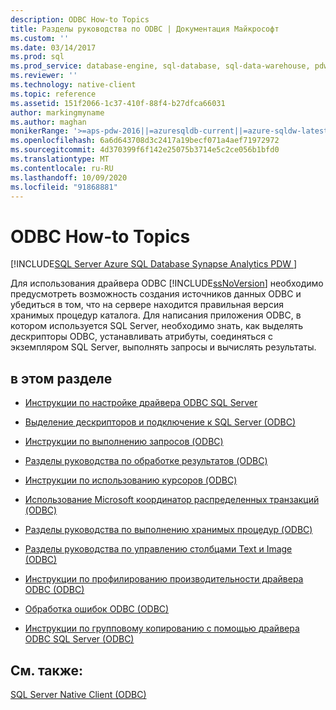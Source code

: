 ```yaml
---
description: ODBC How-to Topics
title: Разделы руководства по ODBC | Документация Майкрософт
ms.custom: ''
ms.date: 03/14/2017
ms.prod: sql
ms.prod_service: database-engine, sql-database, sql-data-warehouse, pdw
ms.reviewer: ''
ms.technology: native-client
ms.topic: reference
ms.assetid: 151f2066-1c37-410f-88f4-b27dfca66031
author: markingmyname
ms.author: maghan
monikerRange: '>=aps-pdw-2016||=azuresqldb-current||=azure-sqldw-latest||>=sql-server-2016||=sqlallproducts-allversions||>=sql-server-linux-2017||=azuresqldb-mi-current'
ms.openlocfilehash: 6a6d643708d3c2417a19becf071a4aef71972972
ms.sourcegitcommit: 4d370399f6f142e25075b3714e5c2ce056b1bfd0
ms.translationtype: MT
ms.contentlocale: ru-RU
ms.lasthandoff: 10/09/2020
ms.locfileid: "91868881"
---
```

# <a name="odbc-how-to-topics"></a>ODBC How-to Topics
[!INCLUDE[SQL Server Azure SQL Database Synapse Analytics PDW ](../../includes/applies-to-version/sql-asdb-asdbmi-asa-pdw.md)]

  Для использования драйвера ODBC [!INCLUDE[ssNoVersion](../../includes/ssnoversion-md.md)] необходимо предусмотреть возможность создания источников данных ODBC и убедиться в том, что на сервере находится правильная версия хранимых процедур каталога. Для написания приложения ODBC, в котором используется SQL Server, необходимо знать, как выделять дескрипторы ODBC, устанавливать атрибуты, соединяться с экземпляром SQL Server, выполнять запросы и вычислять результаты.  
  
## <a name="in-this-section"></a>в этом разделе  
  
-   [Инструкции по настройке драйвера ODBC SQL Server](./configuring-the-sql-server-odbc-driver-add-a-data-source.md)  
  
-   [Выделение дескрипторов и подключение к SQL Server &#40;ODBC&#41;](../../relational-databases/native-client-odbc-how-to/allocate-handles-and-connect-to-sql-server-odbc.md)  
  
-   [Инструкции по выполнению запросов &#40;ODBC&#41;](../../relational-databases/native-client-odbc-how-to/execute-queries/executing-queries-how-to-topics-odbc.md)  
  
-   [Разделы руководства по обработке результатов &#40;ODBC&#41;](./processing-results-process-results.md)  
  
-   [Инструкции по использованию курсоров &#40;ODBC&#41;](../../relational-databases/native-client-odbc-how-to/cursors/using-cursors-how-to-topics-odbc.md)  
  
-   [Использование Microsoft координатор распределенных транзакций &#40;ODBC&#41;](../../relational-databases/native-client-odbc-how-to/use-microsoft-distributed-transaction-coordinator-odbc.md)  
  
-   [Разделы руководства по выполнению хранимых процедур &#40;ODBC&#41;](./running-stored-procedures-call-stored-procedures.md)  
  
-   [Разделы руководства по управлению столбцами Text и Image &#40;ODBC&#41;]()  
  
-   [Инструкции по профилированию производительности драйвера ODBC &#40;ODBC&#41;](../../relational-databases/native-client-odbc-how-to/profiling-odbc-driver-performance-odbc.md)  
  
-   [Обработка ошибок ODBC &#40;ODBC&#41;](../../relational-databases/native-client-odbc-how-to/process-odbc-errors-odbc.md)  
  
-   [Инструкции по групповому копированию с помощью драйвера ODBC SQL Server &#40;ODBC&#41;](../../relational-databases/native-client-odbc-how-to/bulk-copy/bulk-copying-with-the-sql-server-odbc-driver-how-to-topics-odbc.md)  
  
## <a name="see-also"></a>См. также:  
 [SQL Server Native Client (ODBC)](../../relational-databases/native-client/odbc/sql-server-native-client-odbc.md)  
  
